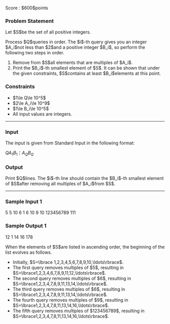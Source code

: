 
<div>

<span>

<span>

<p>
Score : $600$points
</p>

<div>

<section>

### **Problem Statement**

<p>
Let $S$be the set of all positive integers.
</p>

<p>
Process $Q$queries in order. The $i$-th query gives you an integer $A_i$not less than $2$and a positive integer $B_i$, so perform the following two steps in order.
</p>

<ol>

<li>
Remove from $S$all elements that are multiples of $A_i$.
</li>

<li>
Print the $B_i$-th smallest element of $S$. It can be shown that under the given constraints, $S$contains at least $B_i$elements at this point.
</li>

</ol>

</section>

</div>

<div>

<section>

### **Constraints**

<ul>

<li>
$1\le Q\le 10^5$
</li>

<li>
$2\le A_i\le 10^9$
</li>

<li>
$1\le B_i\le 10^5$
</li>

<li>
All input values are integers.
</li>

</ul>

</section>

</div>

---

<div>

<div>

<section>

### **Input**

<p>
The input is given from Standard Input in the following format:
</p>

<div>

$Q$$A_1$$B_1$$\vdots$$A_Q$$B_Q$
</div>

</section>

</div>

<div>

<section>

### **Output**

<p>
Print $Q$lines. The $i$-th line should contain the $B_i$-th smallest element of $S$after removing all multiples of $A_i$from $S$.
</p>

</section>

</div>

</div>

---

<div>

<section>

### **Sample Input 1**

<div>

5
5 10
6 1
6 10
9 10
123456789 111

</div>

</section>

</div>

<div>

<section>

### **Sample Output 1**

<div>

12
1
14
16
178

</div>

<p>
When the elements of $S$are listed in ascending order, the beginning of the list evolves as follows.
</p>

<ul>

<li>
Initially, $S=\lbrace 1,2,3,4,5,6,7,8,9,10,\ldots\rbrace$.
</li>

<li>
The first query removes multiples of $5$, resulting in $S=\lbrace1,2,3,4,6,7,8,9,11,12,\ldots\rbrace$.
</li>

<li>
The second query removes multiples of $6$, resulting in $S=\lbrace1,2,3,4,7,8,9,11,13,14,\ldots\rbrace$.
</li>

<li>
The third query removes multiples of $6$, resulting in $S=\lbrace1,2,3,4,7,8,9,11,13,14,\ldots\rbrace$.
</li>

<li>
The fourth query removes multiples of $9$, resulting in $S=\lbrace1,2,3,4,7,8,11,13,14,16,\ldots\rbrace$.
</li>

<li>
The fifth query removes multiples of $123456789$, resulting in $S=\lbrace1,2,3,4,7,8,11,13,14,16,\ldots\rbrace$.
</li>

</ul>

</section>

</div>

</span>

</span>

</div>
